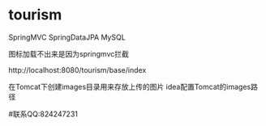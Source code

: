 # tourism
SpringMVC SpringDataJPA MySQL

图标加载不出来是因为springmvc拦截

http://localhost:8080/tourism/base/index

在Tomcat下创建images目录用来存放上传的图片 idea配置Tomcat的images路径

#联系QQ:824247231